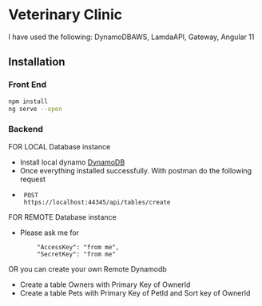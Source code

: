 # Veterinary Clinic

I have used the following: DynamoDBAWS, LamdaAPI, Gateway, Angular 11

## Installation

### Front End

```bash
npm install
ng serve --open 
```

### Backend

FOR LOCAL Database instance
- Install local dynamo [DynamoDB](https://docs.aws.amazon.com/amazondynamodb/latest/developerguide/DynamoDBLocal.html)
- Once everything installed successfully. With postman do the following request
- ```
   POST
   https://localhost:44345/api/tables/create
   ```
FOR REMOTE Database instance 
-   Please ask me for 
``` 
        "AccessKey": "from me", 
        "SecretKey": "from me"
```

OR you can create your own Remote Dynamodb
 - Create a table Owners with Primary Key of OwnerId
 - Create a table Pets with Primary Key of PetId and Sort key of OwnerId 



